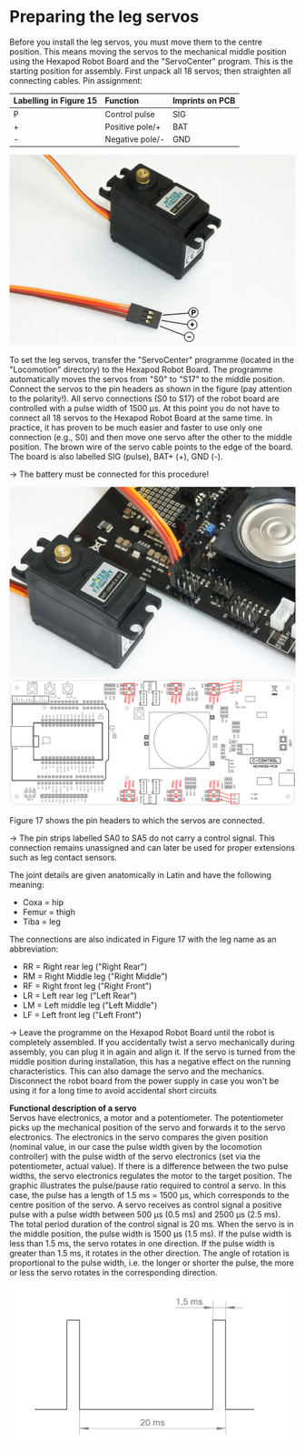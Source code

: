 # Preparing the leg servos
Before you install the leg servos, you must move them to the centre position. This means moving the servos to the mechanical middle position using the Hexapod Robot Board and the "ServoCenter" program. This is the starting position for assembly. First unpack all 18 servos; then straighten all connecting cables. Pin assignment:   

| Labelling in Figure 15 | Function | Imprints on PCB |
| :---|:---|:---|
| P | Control pulse | SIG |
| + | Positive pole/+ | BAT |
| - | Negative pole/- | GND |

![Figure 15](../../images/robobug-hexapod/Abb_15.png)

To set the leg servos, transfer the "ServoCenter" programme (located in the "Locomotion" directory) to the Hexapod Robot Board. The programme automatically moves the servos from "S0" to "S17" to the middle position. Connect	the	servos	to	the	pin	headers	as	shown	in	the	figure	(pay	attention	to	the	polarity!). All servo connections (S0 to S17) of the robot board are controlled with a pulse	width	of	1500	μs.	At this point you do not have to connect all 18 servos to the Hexapod Robot Board at the same time. In practice, it has proven to be much easier and faster to use only one connection (e.g., S0) and then move one servo after the other to the middle position. The brown wire of the servo cable points to the edge of the board. The board is also labelled SIG (pulse), BAT+ (+), GND (-). 

&rarr; The battery must be connected for this procedure!

![Figure 16](../../images/robobug-hexapod/Abb_16.png)
![Figure 17](../../images/robobug-hexapod/Abb_17.png)

Figure 17 shows the pin headers to which the servos are connected.

&rarr; The pin strips labelled SA0 to SA5 do not carry a control signal. This connection remains unassigned and can later be used for proper extensions such as leg contact sensors.

The joint details are given anatomically in Latin and have the following meaning:   

- Coxa = hip   
- Femur = thigh    
- Tiba = leg   

The connections are also indicated in Figure 17 with the leg name as an abbreviation:   

- RR = Right rear leg ("Right Rear")   
- RM = Right Middle leg ("Right Middle")   
- RF = Right front leg ("Right Front")   
- LR = Left rear leg ("Left Rear")   
- LM = Left middle leg ("Left Middle")   
- LF = Left front leg ("Left Front")   

&rarr; Leave the programme on the Hexapod Robot Board until the robot is completely assembled. If you accidentally twist a servo mechanically during assembly, you can plug it in again and align it. If the servo is turned from the middle position during installation, this has a negative effect on the running characteristics. This can also damage the servo and the mechanics. Disconnect the robot board from the power supply in case you won't be using it for a long time to avoid accidental short circuits

**Functional description of a servo**   
Servos have electronics, a motor and a potentiometer. The potentiometer picks up the mechanical position of the servo and forwards it to the servo electronics. The electronics in the servo compares the given position (nominal value, in our case the pulse width given by the locomotion controller) with the pulse width of the servo electronics (set via the potentiometer, actual value). If there is a difference between the two pulse widths, the servo electronics regulates the motor to the target position. The graphic illustrates the pulse/pause ratio required to control a servo. In this case, the	pulse	has	a	length	of	1.5	ms	=	1500	μs,	which	corresponds	to	the	centre	position	of the servo. A	servo	receives	as	control	signal	a	positive	pulse	with	a	pulse	width	between	500	μs	(0.5	ms)	and	2500	μs	(2.5	ms).	The	total	period	duration	of	the	control	signal	is	20	ms.	When	the	servo	is	in	the	middle	position,	the	pulse	width	is	1500	μs	(1.5	ms). If the pulse width is less than 1.5 ms, the servo rotates in one direction. If the pulse width is greater than 1.5 ms, it rotates in the other direction. The angle of rotation is proportional to the pulse width, i.e. the longer or shorter the pulse, the more or less the servo rotates in the corresponding direction. 

![Figure 18](../../images/robobug-hexapod/Abb_18.png)
